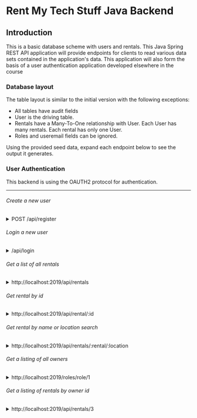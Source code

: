 # Rent My Tech Stuff Java Backend 

## Introduction

This is a basic database scheme with users and rentals. This Java Spring REST API application will provide endpoints for clients to read various data sets contained in the application's data. This application will also form the basis of a user authentication application developed elsewhere in the course

### Database layout

The table layout is similar to the initial version with the following exceptions:

* All tables have audit fields
* User is the driving table.
* Rentals have a Many-To-One relationship with User. Each User has many rentals. Each rental has only one User.
* Roles and useremail fields can be ignored. 

Using the provided seed data, expand each endpoint below to see the output it generates.

### User Authentication
This backend is using the OAUTH2 protocol for authentication.

---

<h6>Create a new user</h6>
<details>
<summary>POST /api/register</summary>

AXIOS OBJECT SHAPE EXAMPLE

```JSON
{
    "username": "Mojo",
    "email": "mojo@lambdaschool.local",
    "password" : "Coffee123",
    "roles": [
        {
            "role": {
                "roleid": 1
            }
        },
        {
            "role": {
                "roleid": 2
            }
        }
    ]
}
```

EXAMPLE RESPONSE

```TEXT
No Body 

Location Header: /api/user/17
Status 201 Created
```

</details>

<h6>Login a new user</h6>
<details>
<summary>/api/login</summary>

AXIOS EXAMPLE REQUEST

```js
axios
  .post(
    process.env.NODE_ENV === 'production'
      ? 'https://<production name tbd>.herokuapp.com/api/login'
      : 'http://localhost:2019/api/login',
    `grant_type=password&username=${credentials.username}&password=${credentials.password}`,
    {
      headers: {
        // btoa is converting our client id/client secret into base64
        Authorization: `Basic ${btoa('lambda-client:lambda-secret')}`,
        'Content-Type': 'application/x-www-form-urlencoded',
      },
    }
  )
  .then(res => {
    localStorage.setItem('token', res.data.access_token);
  });
```

Return a token (store in localStorage)

</details>

<h6>Get a list of all rentals</h6>
<details>
<summary>http://localhost:2019/api/rentals</summary>

EXAMPLE RESPONSE

```JSON
[
  {
        "rental_id": 14,
        "name": "Enormous Linen Keyboard",
        "description": "Et sint eum harum laborum perspiciatis porro. Repudiandae recusandae distinctio aspernatur dolores assumenda sed quo. Voluptatem repellat a. Nihil quas animi ducimus.",
        "image": "https://source.unsplash.com//200x200?sig=incrementingIdentifier",
        "price": 76.73,
        "user": {
            "userid": 13,
            "username": "anisha.schumm",
            "email": "bernardo.kris@yahoo.com",
            "firstname": "Tommie",
            "lastname": "Farrell",
            "address": "59794 Karl Forest",
            "streetAddress": "58259 Kerry Shoals",
            "city": "Lake Lurlene",
            "state": "Oregon",
            "zipcode": "77827",
            "roles": [
                {
                    "role": {
                        "roleid": 2,
                        "name": "RENTER"
                    }
                }
            ]
        }
    },
    {
        "rental_id": 17,
        "name": "Ergonomic Cotton Car",
        "description": "Quia ex quas at ea quo nihil consequatur. Alias explicabo consequatur dolorum. Quas rerum consequuntur architecto repellendus voluptatem.",
        "image": "https://source.unsplash.com//200x200?sig=incrementingIdentifier",
        "price": 76.09,
        "user": {
            "userid": 16,
            "username": "marianela.leffler",
            "email": "brendon.corkery@gmail.com",
            "firstname": "Miesha",
            "lastname": "Zieme",
            "address": "2541 Boyle Springs",
            "streetAddress": "52241 Jast Bridge",
            "city": "New Tamekia",
            "state": "Tennessee",
            "zipcode": "64968",
            "roles": [
                {
                    "role": {
                        "roleid": 2,
                        "name": "RENTER"
                    }
                }
            ]
        }
    }
]
```

</details>

<h6>Get rental by id</h6>
<details>
<summary>http://localhost:2019/api/rental/:id</summary>

EXAMPLE RESPONSE
```JSON
{
    "rental_id": 13,
    "name": "Lightweight Rubber Coat",
    "description": "Cumque facilis dicta deleniti. Voluptates culpa accusantium quae minima rerum quia libero. Explicabo eaque omnis nihil voluptatum esse quia optio. Laborum velit iure. Corrupti voluptatum autem est.",
    "image": "https://source.unsplash.com//200x200?sig=incrementingIdentifier",
    "price_per_day": 57.78,
    "user": {
        "userid": 12,
        "username": "deangelo.mccullough",
        "email": "leland.schroeder@gmail.com",
        "firstname": "Andrew",
        "lastname": "Morar",
        "address": "833 Beahan Center",
        "streetAddress": "8057 Huels Parks",
        "city": "South Elden",
        "state": "Indiana",
        "zipcode": "79541-8594",
        "useremails": [
            {
                "useremailid": 19,
                "useremail": "qjte78@gmail.com"
            }
        ],
        "roles": [
            {
                "role": {
                    "roleid": 2,
                    "name": "RENTER"
                }
            }
        ]
    }
}
```

</details>

<h6>Get rental by name or location search</h6>
<details>
<summary>http://localhost:2019/api/rentals/:rental/:location</summary>

```js
{
  // pending
}
```

</details>

<h6>Get a listing of all owners</h6>
<details>
<summary>http://localhost:2019/roles/role/1</summary>

EXAMPLE REPONSE

```JSON
{
    "roleid": 1,
    "name": "OWNER",
    "users": [
        {
            "user": {
                "userid": 3,
                "username": "admin",
                "email": "admin@lambdaschool.local",
                "firstname": "Admin",
                "lastname": "Admin",
                "address": "221B Baker Street",
                "streetAddress": "221B Baker Street",
                "city": "London",
                "state": "London",
                "zipcode": "88888",
                "rentals": [],
                "useremails": [
                    {
                        "useremailid": 4,
                        "useremail": "admin@email.local"
                    },
                    {
                        "useremailid": 5,
                        "useremail": "admin@mymail.local"
                    }
                ]
            }
        }
    ]
}

```
</details>

<h6>Get a listing of rentals by owner id</h6>
<details>
<summary>http://localhost:2019/api/rentals/3</summary>

EXAMPLE REPONSE

```JSON
[
    {
        "rental_id": 13,
        "name": "Intelligent Silk Knife",
        "description": "Modi inventore optio minima iste voluptatem. Voluptatem soluta quibusdam est unde deserunt exercitationem sit. Officia autem porro cumque fugit harum.",
        "image": "https://source.unsplash.com//200x200?sig=incrementingIdentifier",
        "price_per_day": 81.59,
        "user": {
            "userid": 12,
            "username": "caren.haag",
            "email": "hollie.dare@gmail.com",
            "firstname": "Ola",
            "lastname": "Oberbrunner",
            "address": "65921 Rhonda Track",
            "streetAddress": "49338 Walter Neck",
            "city": "West Antoine",
            "state": "Ohio",
            "zipcode": "15568-9784",
            "useremails": [
                {
                    "useremailid": 19,
                    "useremail": "vsrb70@gmail.com"
                }
            ],
            "roles": [
                {
                    "role": {
                        "roleid": 2,
                        "name": "RENTER"
                    }
                }
            ]
        }
    }
]
```

</details>


